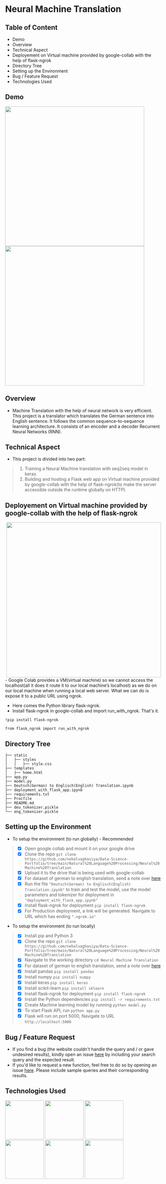 


# Neural Machine Translation
## Table of Content

- Demo
- Overview
- Technical Aspect
- Deployement on Virtual machine provided by google-collab with the help of flask-ngrok
- Directory Tree
- Setting up the Environment
- Bug / Feature Request
- Technologies Used


## Demo
<img src="https://user-images.githubusercontent.com/78668871/122808604-620bc800-d2cd-11eb-87b5-5662fa442f29.PNG" width="450"/> <img src="https://user-images.githubusercontent.com/78668871/122808609-63d58b80-d2cd-11eb-9ef0-d3e7db9f59e4.PNG" width="450"/>




## Overview
- Machine Translation with the help of neural network is very efficient. This project is a translator which translates the German sentence into English sentence. It follows the common sequence-to-sequence learning architecture. It consists of an encoder and a decoder Recurrent Neural Networks (RNN).

## Technical Aspect
- This project is divided into two part:

> 1. Training a Neural Machine translation with seq2seq model in keras.
> 2. Building and hosting a Flask web app on Virtual machine provided by google-collab with the help of flask-ngrok(to make the server accessible outside the runtime globally on HTTP).

## Deployement on Virtual machine provided by google-collab with the help of flask-ngrok 
<img src="https://user-images.githubusercontent.com/78668871/116829747-e5e6e500-aba5-11eb-921a-6174e199bacf.png" width="500" align="right"/>
- Google Colab provides a VM(virtual machine) so we cannot access the localhost(all it does it route it to our local machine’s localhost) as we do on our local machine when running a local web server. What we can do is expose it to a public URL using ngrok. 



- Here comes the Python library flask-ngrok.
- Install flask-ngrok in google-collab and import run_with_ngrok. That's it.

`!pip install flask-ngrok`

`from flask_ngrok import run_with_ngrok`

## Directory Tree
```
├── static
│   ├── styles
│   │   ├── style.css
├── templates
│   ├── home.html
├── app.py
├── model.py
├── Deutsch(German) to Englisch(English) Translation.ipynb
├── deployment_with_flask_app.ipynb
├── requirements.txt
├── Procfile
├── README.md
├── deu_tokenizer.pickle
└── eng_tokenizer.pickle
````

## Setting up the Environment
- To setup the environment (to run globally) - Recommended

> - [x] Open google collab and mount it on your google drive
> - [x] Clone the repo `git clone https://github.com/nehalvaghasiya/Data-Science-Portfolio/tree/main/Natural%20Language%20Processing/Neural%20Machine%20Translation `
> - [x] Upload it to the drive that is being used with google-collab
> - [x] For dataset of german to english translation, send a note over [here](https://github.com/nehalvaghasiya/Data-Science-Portfolio/issues/new)
> - [x] Run the file `"Deutsch(German) to Englisch(English) Translation.ipynb"` to train and test the model, use the model parameters and tokenizer for deployment in `"deployment_with_flask_app.ipynb"`
> - [x] Install flask-ngrok for deployment `pip install flask-ngrok  `
> - [x] For Production deployment, a link will be generated. Navigate to URL which has ending `".ngrok.io"`


- To setup the environment (to run locally)

> - [x] Install pip and Python 3
> - [x] Clone the repo `git clone https://github.com/nehalvaghasiya/Data-Science-Portfolio/tree/main/Natural%20Language%20Processing/Neural%20Machine%20Translation `
> - [x] Navigate to the working directory  `cd Neural Machine Translation`
> - [x] For dataset of german to english translation, send a note over [here](https://github.com/nehalvaghasiya/Data-Science-Portfolio/issues/new)
> - [x] Install pandas  `pip install pandas`
> - [x] Install numpy   `pip install numpy`
> - [x] Install keras   `pip install keras`
> - [x] Install scikit-learn   `pip install sklearn`
> - [x] Install flask-ngrok for deployment `pip install flask-ngrok  `
> - [x] Install the Python dependencies  `pip install -r requirements.txt `
> - [x] Create Machine learning model by running `python model.py `
> - [x] To start Flask API, run  `python app.py `
> - [x] Flask will run on port 5000, Navigate to URL `http://localhost:5000` 





## Bug / Feature Request
- If you find a bug (the website couldn't handle the query and / or gave undesired results), kindly open an issue [here](https://github.com/nehalvaghasiya/Data-Science-Portfolio/issues/new) by including your search query and the expected result.
- If you'd like to request a new function, feel free to do so by opening an issue [here](https://github.com/nehalvaghasiya/Data-Science-Portfolio/issues/new). Please include sample queries and their corresponding results.

## Technologies Used
<img src="https://user-images.githubusercontent.com/78668871/116827827-753acb00-ab9b-11eb-93fb-0aadf41d4ba8.png" width="125"/> <img src="https://user-images.githubusercontent.com/78668871/116829280-c8188080-aba3-11eb-936b-4f13999faa76.png" width="125"/> <img src="https://user-images.githubusercontent.com/78668871/116829376-031ab400-aba4-11eb-8724-d81e2d6a4970.png" width="125"/> <img src="https://user-images.githubusercontent.com/78668871/116829387-1463c080-aba4-11eb-9a08-f1595d2899a8.png" width="125"/> <img src="https://user-images.githubusercontent.com/78668871/121388288-a69d7800-c94b-11eb-9f40-35c4c7b81542.png" width="125"/> <img src="https://user-images.githubusercontent.com/78668871/122805037-df810980-d2c8-11eb-9ad4-9a8c965b919b.png" width="125"/>






